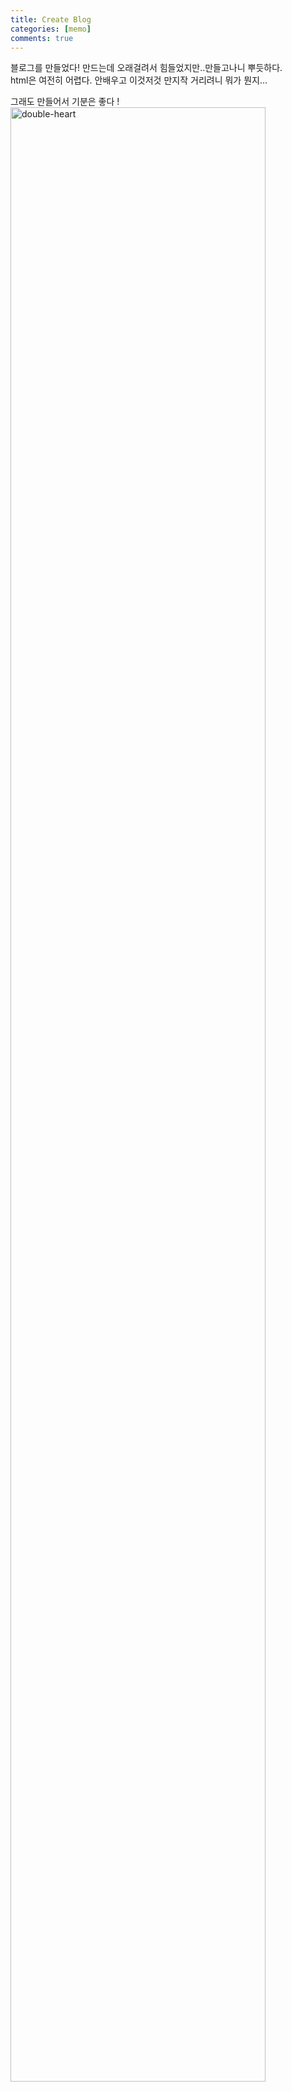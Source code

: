```yaml
---
title: Create Blog
categories: [memo]
comments: true
---
```


블로그를 만들었다!
만드는데 오래걸려서 힘들었지만..만들고나니 뿌듯하다.  
html은 여전히 어렵다. 안배우고 이것저것 만지작 거리려니 뭐가 뭔지...  
  
그래도 만들어서 기분은 좋다 ! <img src="https://emojipedia-us.s3.dualstack.us-west-1.amazonaws.com/thumbs/120/microsoft/209/two-hearts_1f495.png" width=90% height=90% alt="double-heart"></img>

